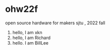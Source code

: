 # ohw22f
open source hardware for makers  sjtu , 2022 fall

1. hello, I am xkn
2. hello, I am Richard
3. hello. I am BillLee
